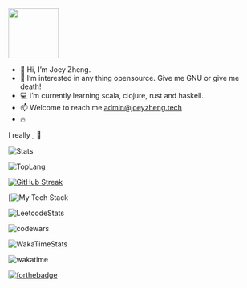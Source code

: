 <!---
joey5403/joey5403 is a special repository because its `README.md` (this file) appears on your GitHub profile.
You can click the Preview link to take a look at your changes.
use cheatsheet: https://github.com/ikatyang/emoji-cheat-sheet?tab=readme-ov-file#computer

--->
<img src="https://giscus.catppuccin.com/assets/loading_48x48.gif" style="width:100px"/>

- :wave: Hi, I’m Joey Zheng.
- :flashlight: I’m interested in any thing opensource. Give me GNU or give me death!
- :computer: I’m currently learning scala, clojure, rust and haskell.
- :mailbox: Welcome to reach me admin@joeyzheng.tech
- :fire:

I really     


![Stats](https://github-readme-stats.vercel.app/api?username=joey5403&theme=catppuccin_mocha&show_icons=true&count_private=true)

![TopLang](https://github-readme-stats.vercel.app/api/top-langs/?username=joey5403&theme=catppuccin_mocha&layout=compact&card_width=444)

[![GitHub Streak](https://streak-stats.demolab.com?user=joey5403&theme=catppuccin-mocha)](https://git.io/streak-stats)

[![My Tech Stack](https://github-readme-tech-stack.vercel.app/api/cards?lineCount=4&theme=catppuccin_mocha&width=695&bg=%231e1e2e&badge=%23181825&border=%236c7086&titleColor=%2394e2d5&line1=kotlin%2Ckotlin%2Ccdb75c%3Bpython%2Cpython%2C92eac2%3Blua%2Clua%2C97424b%3Bclojure%2Cclojure%2Cb5d811%3Bhaskell%2Chaskell%2C018e84%3Bjavascript%2Cjavascript%2Ccd8efa%3B&line2=linux%2Clinux%2C2fce4d%3Bvim%2Cvim%2C465ad6%3Bneovim%2Cneovim%2Cb555bc%3Bjetbrains%2Cjetbrains%2C4d95e5%3Bjulia%2Cjulia%2C089b9c%3B&line3=spring%2Cspring%2C39c186%3Bgraphql%2Cgraphql%2Cb2dc33%3Bdjango%2Cdjango%2Cb7e723%3B&line4=mysql%2Cmysql%2Cfafd3a%3Bpostgresql%2Cpostgresql%2C8e120b%3B)



![LeetcodeStats](https://leetcode.card.workers.dev/joey5403?theme=dark&font=baloo)

![codewars](https://www.codewars.com/users/joey5403/badges/large)

![WakaTimeStats](https://github-readme-stats.vercel.app/api/wakatime?username=joey5403&theme=catppuccin_mocha)

![wakatime](https://wakatime.com/badge/user/9b541262-192b-4f1c-8c7b-6b225e3b59f9.svg)

[![forthebadge](https://forthebadge.com/images/badges/made-with-out-pants.svg)](https://forthebadge.com)


